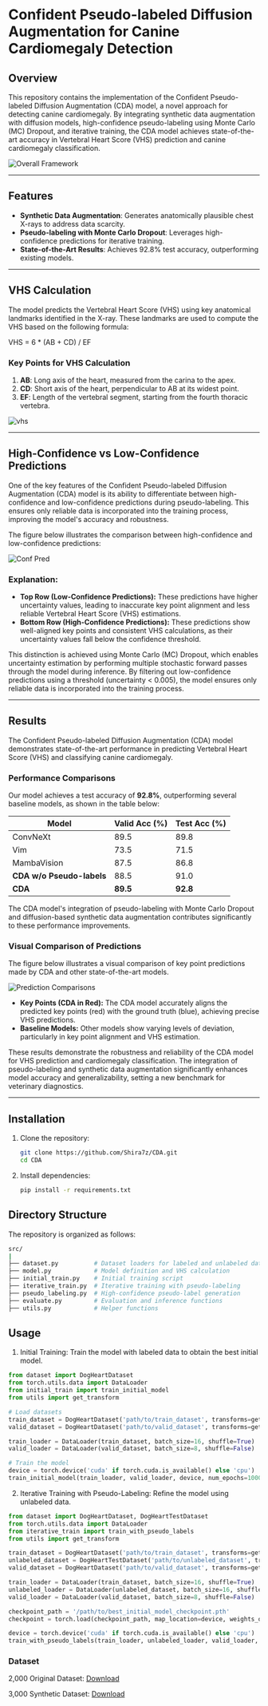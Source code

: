 # Confident Pseudo-labeled Diffusion Augmentation for Canine Cardiomegaly Detection

## Overview

This repository contains the implementation of the Confident Pseudo-labeled Diffusion Augmentation (CDA) model, a novel approach for detecting canine cardiomegaly. By integrating synthetic data augmentation with diffusion models, high-confidence pseudo-labeling using Monte Carlo (MC) Dropout, and iterative training, the CDA model achieves state-of-the-art accuracy in Vertebral Heart Score (VHS) prediction and canine cardiomegaly classification.

![Overall Framework](images/framework_overview.png)

---

## Features

- **Synthetic Data Augmentation**: Generates anatomically plausible chest X-rays to address data scarcity.
- **Pseudo-labeling with Monte Carlo Dropout**: Leverages high-confidence predictions for iterative training.
- **State-of-the-Art Results**: Achieves 92.8% test accuracy, outperforming existing models.
  
---

## VHS Calculation

The model predicts the Vertebral Heart Score (VHS) using key anatomical landmarks identified in the X-ray. These landmarks are used to compute the VHS based on the following formula:

VHS = 6 * (AB + CD) / EF

### Key Points for VHS Calculation

1. **AB**: Long axis of the heart, measured from the carina to the apex.
2. **CD**: Short axis of the heart, perpendicular to AB at its widest point.
3. **EF**: Length of the vertebral segment, starting from the fourth thoracic vertebra.

![vhs](images/VHS.png)

---

## High-Confidence vs Low-Confidence Predictions

One of the key features of the Confident Pseudo-labeled Diffusion Augmentation (CDA) model is its ability to differentiate between high-confidence and low-confidence predictions during pseudo-labeling. This ensures only reliable data is incorporated into the training process, improving the model's accuracy and robustness.

The figure below illustrates the comparison between high-confidence and low-confidence predictions:

![Conf Pred](images/Confidence_Prediction.png)

### Explanation:
- **Top Row (Low-Confidence Predictions):** These predictions have higher uncertainty values, leading to inaccurate key point alignment and less reliable Vertebral Heart Score (VHS) estimations.
- **Bottom Row (High-Confidence Predictions):** These predictions show well-aligned key points and consistent VHS calculations, as their uncertainty values fall below the confidence threshold.

This distinction is achieved using Monte Carlo (MC) Dropout, which enables uncertainty estimation by performing multiple stochastic forward passes through the model during inference. By filtering out low-confidence predictions using a threshold (uncertainty < 0.005), the model ensures only reliable data is incorporated into the training process.

---

## Results

The Confident Pseudo-labeled Diffusion Augmentation (CDA) model demonstrates state-of-the-art performance in predicting Vertebral Heart Score (VHS) and classifying canine cardiomegaly. 

### Performance Comparisons
Our model achieves a test accuracy of **92.8%**, outperforming several baseline models, as shown in the table below:


| Model                     | Valid Acc (%) | Test Acc (%) |
|---------------------------|---------------|--------------|
| ConvNeXt                  | 89.5          | 89.8         |
| Vim                       | 73.5          | 71.5         |
| MambaVision               | 87.5          | 86.8         |
| **CDA w/o Pseudo-labels** | 88.5          | 91.0         |
| **CDA**                   | **89.5**      | **92.8**     |

The CDA model's integration of pseudo-labeling with Monte Carlo Dropout and diffusion-based synthetic data augmentation contributes significantly to these performance improvements.

### Visual Comparison of Predictions
The figure below illustrates a visual comparison of key point predictions made by CDA and other state-of-the-art models.

![Prediction Comparisons](images/results_comparision.png)

- **Key Points (CDA in Red):** The CDA model accurately aligns the predicted key points (red) with the ground truth (blue), achieving precise VHS predictions.
- **Baseline Models:** Other models show varying levels of deviation, particularly in key point alignment and VHS estimation.

These results demonstrate the robustness and reliability of the CDA model for VHS prediction and cardiomegaly classification. The integration of pseudo-labeling and synthetic data augmentation significantly enhances model accuracy and generalizability, setting a new benchmark for veterinary diagnostics.

---

## Installation

1. Clone the repository:
   ```bash
   git clone https://github.com/Shira7z/CDA.git
   cd CDA
   ```

2. Install dependencies:
   ```bash
   pip install -r requirements.txt
   ```

## Directory Structure
The repository is organized as follows:
```bash
src/
|
├── dataset.py          # Dataset loaders for labeled and unlabeled data
├── model.py            # Model definition and VHS calculation
├── initial_train.py    # Initial training script
├── iterative_train.py  # Iterative training with pseudo-labeling
├── pseudo_labeling.py  # High-confidence pseudo-label generation
├── evaluate.py         # Evaluation and inference functions
├── utils.py            # Helper functions
```

## Usage

1. Initial Training: Train the model with labeled data to obtain the best initial model.
```python
from dataset import DogHeartDataset
from torch.utils.data import DataLoader
from initial_train import train_initial_model
from utils import get_transform

# Load datasets
train_dataset = DogHeartDataset('path/to/train_dataset', transforms=get_transform(512))
valid_dataset = DogHeartDataset('path/to/valid_dataset', transforms=get_transform(512))

train_loader = DataLoader(train_dataset, batch_size=16, shuffle=True)
valid_loader = DataLoader(valid_dataset, batch_size=8, shuffle=False)

# Train the model
device = torch.device('cuda' if torch.cuda.is_available() else 'cpu')
train_initial_model(train_loader, valid_loader, device, num_epochs=1000, lr=3e-4)
```

2. Iterative Training with Pseudo-Labeling: Refine the model using unlabeled data.
```python
from dataset import DogHeartDataset, DogHeartTestDataset
from torch.utils.data import DataLoader
from iterative_train import train_with_pseudo_labels
from utils import get_transform

train_dataset = DogHeartDataset('path/to/train_dataset', transforms=get_transform(512))
unlabeled_dataset = DogHeartTestDataset('path/to/unlabeled_dataset', transforms=get_transform(512))
valid_dataset = DogHeartDataset('path/to/valid_dataset', transforms=get_transform(512))

train_loader = DataLoader(train_dataset, batch_size=16, shuffle=True)
unlabeled_loader = DataLoader(unlabeled_dataset, batch_size=16, shuffle=False)
valid_loader = DataLoader(valid_dataset, batch_size=8, shuffle=False)

checkpoint_path = '/path/to/best_initial_model_checkpoint.pth'
checkpoint = torch.load(checkpoint_path, map_location=device, weights_only=True)

device = torch.device('cuda' if torch.cuda.is_available() else 'cpu')
train_with_pseudo_labels(train_loader, unlabeled_loader, valid_loader, checkpoint, device, num_epochs=100, lr=1e-5)
```

### Dataset
2,000 Original Dataset: [Download](https://yuad-my.sharepoint.com/:f:/g/personal/youshan_zhang_yu_edu/ErguFJBE4y9KqzEdWWNlXzMBkTbsBaNX9l856SyvQauwJg?e=hp9bY7)

3,000 Synthetic Dataset: [Download](https://drive.google.com/file/d/1qMUyOw4yl-ps7tzOQZJGDnatH_V2VfVI/view?usp=drive_link)

